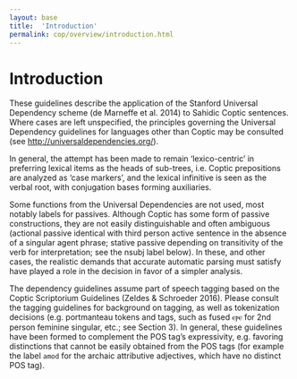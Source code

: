 ```yaml
---
layout: base
title:  'Introduction'
permalink: cop/overview/introduction.html
---
```


# Introduction

These guidelines describe the application of the Stanford Universal Dependency scheme (de Marneffe et al. 2014) to Sahidic Coptic sentences. Where cases are left unspecified, the principles governing the Universal Dependency guidelines for languages other than Coptic may be consulted (see http://universaldependencies.org/). 

In general, the attempt has been made to remain ‘lexico-centric’ in preferring lexical items as the heads of sub-trees, i.e. Coptic prepositions are analyzed as ‘case markers’, and the lexical infinitive is seen as the verbal root, with conjugation bases forming auxiliaries. 

Some functions from the Universal Dependencies are not used, most notably labels for passives. Although Coptic has some form of passive constructions, they are not easily distinguishable and often ambiguous (actional passive identical with third person active sentence in the absence of a singular agent phrase; stative passive depending on transitivity of the verb for interpretation; see the nsubj label below). In these, and other cases, the realistic demands that accurate automatic parsing must satisfy have played a role in the decision in favor of a simpler analysis.

The dependency guidelines assume part of speech tagging based on the Coptic Scriptorium Guidelines (Zeldes & Schroeder 2016). Please consult the tagging guidelines for background on tagging, as well as tokenization decisions (e.g. portmanteau tokens and tags, such as fused ⲉⲣⲉ for 2nd person feminine singular, etc.; see Section 3). In general, these guidelines have been formed to complement the POS tag’s expressivity, e.g. favoring distinctions that cannot be easily obtained from the POS tags (for example the label `amod` for the archaic attributive adjectives, which have no distinct POS tag).
